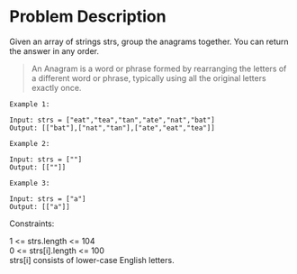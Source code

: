 # Problem Description

Given an array of strings strs, group the anagrams together. You can return the answer in any order.

>An Anagram is a word or phrase formed by rearranging the letters of a different word or phrase, typically using all the original letters exactly once.

```
Example 1:

Input: strs = ["eat","tea","tan","ate","nat","bat"]
Output: [["bat"],["nat","tan"],["ate","eat","tea"]]
```

```
Example 2:

Input: strs = [""]
Output: [[""]]
```

```
Example 3:

Input: strs = ["a"]
Output: [["a"]]
```

Constraints:

1 <= strs.length <= 104 <br>
0 <= strs[i].length <= 100 <br>
strs[i] consists of lower-case English letters. <br>

